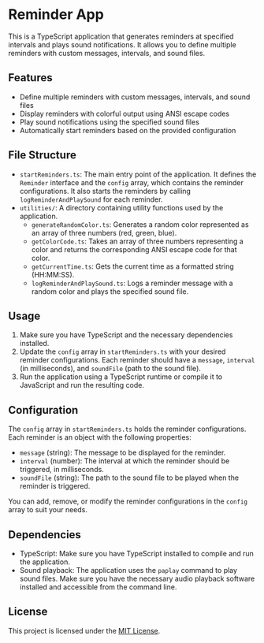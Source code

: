 # Reminder App

This is a TypeScript application that generates reminders at specified intervals and plays sound notifications. It allows you to define multiple reminders with custom messages, intervals, and sound files.

## Features

-   Define multiple reminders with custom messages, intervals, and sound files
-   Display reminders with colorful output using ANSI escape codes
-   Play sound notifications using the specified sound files
-   Automatically start reminders based on the provided configuration

## File Structure

-   `startReminders.ts`: The main entry point of the application. It defines the `Reminder` interface and the `config` array, which contains the reminder configurations. It also starts the reminders by calling `logReminderAndPlaySound` for each reminder.
-   `utilities/`: A directory containing utility functions used by the application.
    -   `generateRandomColor.ts`: Generates a random color represented as an array of three numbers (red, green, blue).
    -   `getColorCode.ts`: Takes an array of three numbers representing a color and returns the corresponding ANSI escape code for that color.
    -   `getCurrentTime.ts`: Gets the current time as a formatted string (HH:MM:SS).
    -   `logReminderAndPlaySound.ts`: Logs a reminder message with a random color and plays the specified sound file.

## Usage

1. Make sure you have TypeScript and the necessary dependencies installed.
2. Update the `config` array in `startReminders.ts` with your desired reminder configurations. Each reminder should have a `message`, `interval` (in milliseconds), and `soundFile` (path to the sound file).
3. Run the application using a TypeScript runtime or compile it to JavaScript and run the resulting code.

## Configuration

The `config` array in `startReminders.ts` holds the reminder configurations. Each reminder is an object with the following properties:

-   `message` (string): The message to be displayed for the reminder.
-   `interval` (number): The interval at which the reminder should be triggered, in milliseconds.
-   `soundFile` (string): The path to the sound file to be played when the reminder is triggered.

You can add, remove, or modify the reminder configurations in the `config` array to suit your needs.

## Dependencies

-   TypeScript: Make sure you have TypeScript installed to compile and run the application.
-   Sound playback: The application uses the `paplay` command to play sound files. Make sure you have the necessary audio playback software installed and accessible from the command line.

## License

This project is licensed under the [MIT License](LICENSE).
